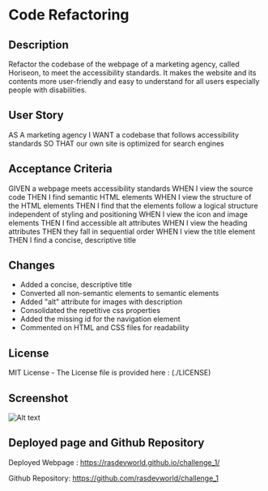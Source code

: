 # Code Refactoring

## Description

Refactor the codebase of the webpage of a marketing agency, called Horiseon, to meet the accessibility standards. It makes the website and its contents more user-friendly and easy to understand for all users especially people with disabilities. 

## User Story

AS A marketing agency
I WANT a codebase that follows accessibility standards
SO THAT our own site is optimized for search engines

## Acceptance Criteria

GIVEN a webpage meets accessibility standards
WHEN I view the source code
THEN I find semantic HTML elements
WHEN I view the structure of the HTML elements
THEN I find that the elements follow a logical structure independent of styling and positioning
WHEN I view the icon and image elements
THEN I find accessible alt attributes
WHEN I view the heading attributes
THEN they fall in sequential order
WHEN I view the title element
THEN I find a concise, descriptive title

## Changes

* Added a concise, descriptive title
* Converted all non-semantic elements to semantic elements
* Added "alt" attribute for images with description
* Consolidated the repetitive css properties
* Added the missing id for the navigation element
* Commented on HTML and CSS files for readability

## License

MIT License - The License file is provided here : (./LICENSE)

## Screenshot

![Alt text](./assets/images/Horiseon_webpage_refactor.png)

## Deployed page and Github Repository

Deployed Webpage : https://rasdevworld.github.io/challenge_1/

Github Repository: https://github.com/rasdevworld/challenge_1
